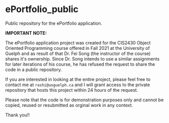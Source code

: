 # ePortfolio_public
Public repository for the ePortfolio application. 

**IMPORTANT NOTE:** 

The ePortfolio application project was created for the CIS2430 Object Oriented Programming course offered in Fall 2021 at the University of Guelph and as result of that Dr. Fei Song (the instructor of the course) shares it's ownership. Since Dr. Song intends to use a similar assignments for later iterations of his course, he has refused the request to share the code in a public repository. 

If you are interested in looking at the entire project, please feel free to contact me at `rashi@uoguelph.ca` and I will grant access to the private repository that hosts this project within 24 hours of the request. 

Please note that the code is for demonstration purposes only and cannot be copied, reused or resubmitted as orginal work in any context. 

Thank you!!
